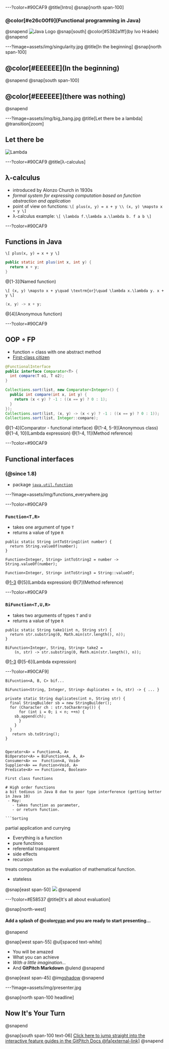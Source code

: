---?color=#90CAF9
@title[Intro]
@snap[north span-100]
### @color[#e26c00f9](Functional programming in Java)
@snapend
![Java Logo](assets/img/java_logo.png)
@snap[south]
@color[#5382a1ff](by Ivo Hrádek)
@snapend

---?image=assets/img/singularity.jpg
@title[In the beginning]
@snap[north span-100]
## @color[#EEEEEE](In the beginning)
@snapend
@snap[south span-100]
## @color[#EEEEEE](there was nothing)
@snapend

---?image=assets/img/big_bang.jpg
@title[Let there be a lambda]
@transition[zoom]
## Let there be
![Lambda](assets/img/lambda.png)

---?color=#90CAF9
@title[λ-calculus]
## λ-calculus
 - introduced by Alonzo Church in 1930s
 - *formal system for expressing computation based on function abstraction and application*
 - point of view on functions:
 `\[
 plus(x, y) = x + y \\
 (x, y) \mapsto x + y
 \]`
 - λ-calculus example:
`\[
\lambda f.\lambda a.\lambda b. f a b
\]`

---?color=#90CAF9
## Functions in Java
`\[
plus(x, y) = x + y
\]`
```Java
public static int plus(int x, int y) {
  return x + y;
}
```
@[1-3](Named function)

`\[
(x, y) \mapsto x + y\quad \textrm{or}\quad \lambda x.\lambda y. x + y
\]`
```Java
(x, y) -> x + y;
```
@[4](Anonymous function)

---?color=#90CAF9
## OOP ∘ FP
- function = class with one abstract method
- [First-class citizen](https://en.wikipedia.org/wiki/First-class_citizen)

```java
@FunctionalInterface
public interface Comparator<T> {
  int compare(T o1, T o2);
}
```
```java
Collections.sort(list, new Comparator<Integer>() {
  public int compare(int x, int y) {
    return (x < y) ? -1 : ((x == y) ? 0 : 1);
  }
});
Collections.sort(list, (x, y) -> (x < y) ? -1 : ((x == y) ? 0 : 1));
Collections.sort(list, Integer::compare);
```
@[1-4](Comparator - functional interface)
@[1-4, 5-9](Anonymous class)
@[1-4, 10](Lambda expression)
@[1-4, 11](Method reference)

---?color=#90CAF9
## Functional interfaces
### (@since 1.8)

 - package [`java.util.function`](https://docs.oracle.com/javase/8/docs/api/java/util/function/package-summary.html)

---?image=assets/img/functions_everywhere.jpg

---?color=#90CAF9
### `Function<T,R>`

- takes one argument of type `T`
- returns a value of type `R`

```
public static String intToString1(int number) {
  return String.valueOf(number);
}

Function<Integer, String> intToString2 = number -> String.valueOf(number);

Function<Integer, String> intToString3 = String::valueOf;
```

@[1-3](Function)
@[5](Lambda expression)
@[7](Method reference)

---?color=#90CAF9
### `BiFunction<T,U,R>`
 - takes two arguments of types `T` and `U`
 - returns a value of type `R`

```
public static String take1(int n, String str) {
  return str.substring(0, Math.min(str.length(), n));
}

BiFunction<Integer, String, String> take2 =
    (n, str) -> str.substring(0, Math.min(str.length(), n));
```

@[1-3](Function)
@[5-6](Lambda expression)

---?color=#90CAF9]

```
BiFucntion<A, B, C> bif...

BiFunction<String, Integer, String> duplicates = (n, str) -> { ... }

private static String duplicates(int n, String str) {
  final StringBuilder sb = new StringBuilder();
  for (Character ch : str.toCharArray()) {
      for (int i = 0; i < n; ++n) {
	sb.append(ch);
      }
	}
  }
   return sb.toString();
}


Operator<A> = Function<A, A>
BiOperator<A> = BiFunction<A, A, A>
Consumer<A> ==  Function<A, Void>
Supplier<A> == Function<Void, A>
Predicate<A> == Function<A, Boolean>

First class functions

# High order functions
a bit tedious in Java 8 due to poor type interference (getting better in Java 10)
 - May:
   - takes function as parameter,
   - or return function.

```Sorting

```

partial application and currying

 - Everything is a function
 - pure functinos
 - referential transparent
 - side effects
 - recursion

treats computation as the evaluation of mathematical function.
 - stateless

@snap[east span-50]
![](assets/img/presentation.png)
@snapend

---?color=#E58537
@title[It's all about evaluation]

@snap[north-west]
#### Add a splash of @color[cyan](**color**) and you are ready to start presenting...
@snapend

@snap[west span-55]
@ul[spaced text-white]
- You will be amazed
- What you can achieve
- *With a little imagination...*
- And **GitPitch Markdown**
@ulend
@snapend

@snap[east span-45]
@img[shadow](assets/img/conference.png)
@snapend

---?image=assets/img/presenter.jpg

@snap[north span-100 headline]
## Now It's Your Turn
@snapend

@snap[south span-100 text-06]
[Click here to jump straight into the interactive feature guides in the GitPitch Docs @fa[external-link]](https://gitpitch.com/docs/getting-started/tutorial/)
@snapend
